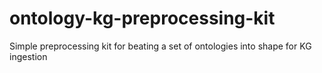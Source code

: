 # ontology-kg-preprocessing-kit
Simple preprocessing kit for beating a set of ontologies into shape for KG ingestion
